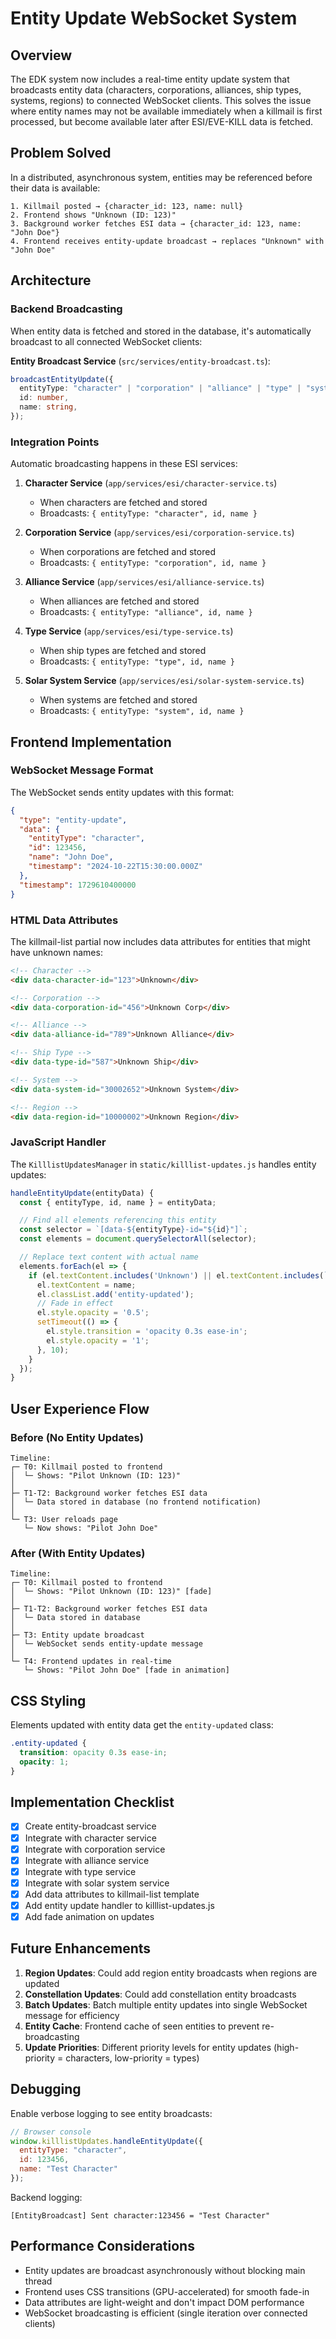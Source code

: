# Entity Update WebSocket System

## Overview

The EDK system now includes a real-time entity update system that broadcasts entity data (characters, corporations, alliances, ship types, systems, regions) to connected WebSocket clients. This solves the issue where entity names may not be available immediately when a killmail is first processed, but become available later after ESI/EVE-KILL data is fetched.

## Problem Solved

In a distributed, asynchronous system, entities may be referenced before their data is available:

```
1. Killmail posted → {character_id: 123, name: null}
2. Frontend shows "Unknown (ID: 123)"
3. Background worker fetches ESI data → {character_id: 123, name: "John Doe"}
4. Frontend receives entity-update broadcast → replaces "Unknown" with "John Doe"
```

## Architecture

### Backend Broadcasting

When entity data is fetched and stored in the database, it's automatically broadcast to all connected WebSocket clients:

**Entity Broadcast Service** (`src/services/entity-broadcast.ts`):
```typescript
broadcastEntityUpdate({
  entityType: "character" | "corporation" | "alliance" | "type" | "system" | "region",
  id: number,
  name: string,
});
```

### Integration Points

Automatic broadcasting happens in these ESI services:

1. **Character Service** (`app/services/esi/character-service.ts`)
   - When characters are fetched and stored
   - Broadcasts: `{ entityType: "character", id, name }`

2. **Corporation Service** (`app/services/esi/corporation-service.ts`)
   - When corporations are fetched and stored
   - Broadcasts: `{ entityType: "corporation", id, name }`

3. **Alliance Service** (`app/services/esi/alliance-service.ts`)
   - When alliances are fetched and stored
   - Broadcasts: `{ entityType: "alliance", id, name }`

4. **Type Service** (`app/services/esi/type-service.ts`)
   - When ship types are fetched and stored
   - Broadcasts: `{ entityType: "type", id, name }`

5. **Solar System Service** (`app/services/esi/solar-system-service.ts`)
   - When systems are fetched and stored
   - Broadcasts: `{ entityType: "system", id, name }`

## Frontend Implementation

### WebSocket Message Format

The WebSocket sends entity updates with this format:

```json
{
  "type": "entity-update",
  "data": {
    "entityType": "character",
    "id": 123456,
    "name": "John Doe",
    "timestamp": "2024-10-22T15:30:00.000Z"
  },
  "timestamp": 1729610400000
}
```

### HTML Data Attributes

The killmail-list partial now includes data attributes for entities that might have unknown names:

```html
<!-- Character -->
<div data-character-id="123">Unknown</div>

<!-- Corporation -->
<div data-corporation-id="456">Unknown Corp</div>

<!-- Alliance -->
<div data-alliance-id="789">Unknown Alliance</div>

<!-- Ship Type -->
<div data-type-id="587">Unknown Ship</div>

<!-- System -->
<div data-system-id="30002652">Unknown System</div>

<!-- Region -->
<div data-region-id="10000002">Unknown Region</div>
```

### JavaScript Handler

The `KilllistUpdatesManager` in `static/killlist-updates.js` handles entity updates:

```javascript
handleEntityUpdate(entityData) {
  const { entityType, id, name } = entityData;

  // Find all elements referencing this entity
  const selector = `[data-${entityType}-id="${id}"]`;
  const elements = document.querySelectorAll(selector);

  // Replace text content with actual name
  elements.forEach(el => {
    if (el.textContent.includes('Unknown') || el.textContent.includes(`#${id}`)) {
      el.textContent = name;
      el.classList.add('entity-updated');
      // Fade in effect
      el.style.opacity = '0.5';
      setTimeout(() => {
        el.style.transition = 'opacity 0.3s ease-in';
        el.style.opacity = '1';
      }, 10);
    }
  });
}
```

## User Experience Flow

### Before (No Entity Updates)

```
Timeline:
┌─ T0: Killmail posted to frontend
│  └─ Shows: "Pilot Unknown (ID: 123)"
│
├─ T1-T2: Background worker fetches ESI data
│  └─ Data stored in database (no frontend notification)
│
└─ T3: User reloads page
   └─ Now shows: "Pilot John Doe"
```

### After (With Entity Updates)

```
Timeline:
┌─ T0: Killmail posted to frontend
│  └─ Shows: "Pilot Unknown (ID: 123)" [fade]
│
├─ T1-T2: Background worker fetches ESI data
│  └─ Data stored in database
│
├─ T3: Entity update broadcast
│  └─ WebSocket sends entity-update message
│
└─ T4: Frontend updates in real-time
   └─ Shows: "Pilot John Doe" [fade in animation]
```

## CSS Styling

Elements updated with entity data get the `entity-updated` class:

```css
.entity-updated {
  transition: opacity 0.3s ease-in;
  opacity: 1;
}
```

## Implementation Checklist

- [x] Create entity-broadcast service
- [x] Integrate with character service
- [x] Integrate with corporation service
- [x] Integrate with alliance service
- [x] Integrate with type service
- [x] Integrate with solar system service
- [x] Add data attributes to killmail-list template
- [x] Add entity update handler to killlist-updates.js
- [x] Add fade animation on updates

## Future Enhancements

1. **Region Updates**: Could add region entity broadcasts when regions are updated
2. **Constellation Updates**: Could add constellation entity broadcasts
3. **Batch Updates**: Batch multiple entity updates into single WebSocket message for efficiency
4. **Entity Cache**: Frontend cache of seen entities to prevent re-broadcasting
5. **Update Priorities**: Different priority levels for entity updates (high-priority = characters, low-priority = types)

## Debugging

Enable verbose logging to see entity broadcasts:

```javascript
// Browser console
window.killlistUpdates.handleEntityUpdate({
  entityType: "character",
  id: 123456,
  name: "Test Character"
});
```

Backend logging:
```
[EntityBroadcast] Sent character:123456 = "Test Character"
```

## Performance Considerations

- Entity updates are broadcast asynchronously without blocking main thread
- Frontend uses CSS transitions (GPU-accelerated) for smooth fade-in
- Data attributes are light-weight and don't impact DOM performance
- WebSocket broadcasting is efficient (single iteration over connected clients)
